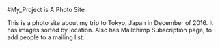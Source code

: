 #My_Project is A Photo Site

This is a photo site about my trip to Tokyo, Japan in December of 2016. It has images sorted by location. Also has Mailchimp Subscription page, to add people to a mailing list. 
